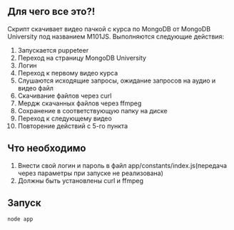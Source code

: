 ## Для чего все это?!
Скрипт скачивает видео пачкой с курса по MongoDB от MongoDB University под названием M101JS.
Выполняются следующие действия:
1. Запускается puppeteer
2. Переход на страницу MongoDB University
3. Логин
4. Переход к первому видео курса
5. Слушаются исходящие запросы, ожидание запросов на аудио и видео файл
6. Скачивание файлов через curl
7. Мердж скачанных файлов через ffmpeg
8. Сохранение в соответствующую папку на диске
9. Переход к следующему видео
10. Повторение действий с 5-го пункта

## Что необходимо
1. Внести свой логин и пароль в файл app/constants/index.js(передача через параметры при запуске не реализована)
2. Должны быть установлены curl и ffmpeg

## Запуск

```
node app
```
